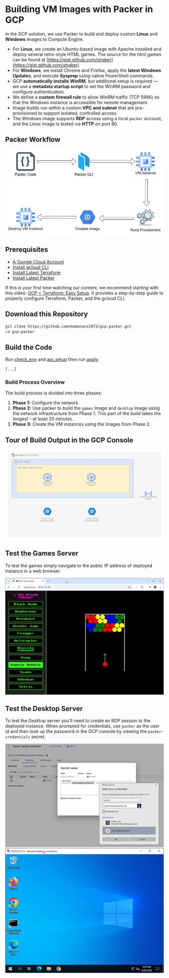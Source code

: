 # Building VM Images with Packer in GCP

In the GCP solution, we use Packer to build and deploy custom **Linux** and **Windows** images to Compute Engine.

- For **Linux**, we create an Ubuntu-based image with Apache installed and deploy several retro-style HTML games. The source for the html games can be found at [https://gist.github.com/straker](https://gist.github.com/straker)
- For **Windows**, we install Chrome and Firefox, apply the **latest Windows Updates**, and execute **Sysprep** using native PowerShell commands.
- GCP **automatically installs WinRM**, but additional setup is required — we use a **metadata startup script** to set the WinRM password and configure authentication.
- We define a **custom firewall rule** to allow WinRM traffic (TCP 5986) so that the Windows instance is accessible for remote management.
- Image builds run within a custom **VPC and subnet** that are pre-provisioned to support isolated, controlled access.
- The Windows image supports **RDP** access using a local `packer` account, and the Linux image is tested via **HTTP** on port 80.

## Packer Workflow

![workflow](packer-workflow-gcp.png)

## Prerequisites

* [A Google Cloud Account](https://console.cloud.google.com/)
* [Install gcloud CLI](https://cloud.google.com/sdk/docs/install) 
* [Install Latest Terraform](https://developer.hashicorp.com/terraform/install)
* [Install Latest Packer](https://developer.hashicorp.com/packer/install)

If this is your first time watching our content, we recommend starting with this video: [GCP + Terraform: Easy Setup](https://youtu.be/3spJpYX4f7I). It provides a step-by-step guide to properly configure Terraform, Packer, and the gcloud CLI.

## Download this Repository

```bash
git clone https://github.com/mamonaco1973/gcp-packer.git
cd gcp-packer
```

## Build the Code

Run [check_env](check_env.sh) and [api_setup](api_setup.sh) then run [apply](apply.sh).

```bash
[...]
```

### Build Process Overview

The build process is divided into three phases:

1. **Phase 1:** Configure the network
2. **Phase 2:** Use packer to build the `games` Image and `desktop` Image using the network infrastructure from Phase 1. This part of the build takes the longest - at least 20 minutes.
3. **Phase 3:** Create the VM instances using the Images from Phase 2.

## Tour of Build Output in the GCP Console

![gcp](./gcp-packer.png)

## Test the Games Server

To test the games simply navigate to the public IP address of deployed instance in a web browser.

![games](games.png)

## Test the Desktop Server

To test the Desktop server you'll need to create an RDP session to the deployed instance. When prompted for credentials, use `packer` as the user id and then look up the password in the GCP console by viewing the `packer-credentials` secret.

![rdp](rdp.png)
![desktop](desktop.png)

